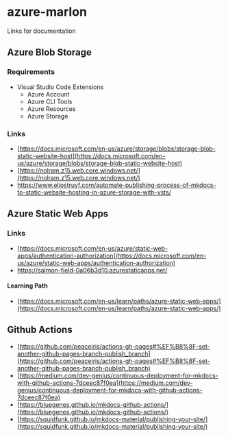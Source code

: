 # azure-marlon
Links for documentation

## Azure Blob Storage

### Requirements
* Visual Studio Code Extensions
  * Azure Account
  * Azure CLI Tools
  * Azure Resources
  * Azure Storage 


### Links
* [https://docs.microsoft.com/en-us/azure/storage/blobs/storage-blob-static-website-host](https://docs.microsoft.com/en-us/azure/storage/blobs/storage-blob-static-website-host)
* [https://nolram.z15.web.core.windows.net/](https://nolram.z15.web.core.windows.net/)
* https://www.eliostruyf.com/automate-publishing-process-of-mkdocs-to-static-website-hosting-in-azure-storage-with-vsts/


## Azure Static Web Apps

### Links
* [https://docs.microsoft.com/en-us/azure/static-web-apps/authentication-authorization](https://docs.microsoft.com/en-us/azure/static-web-apps/authentication-authorization)
* https://salmon-field-0a06b3d10.azurestaticapps.net/

#### Learning Path
* [https://docs.microsoft.com/en-us/learn/paths/azure-static-web-apps/](https://docs.microsoft.com/en-us/learn/paths/azure-static-web-apps/)

## Github Actions
* [https://github.com/peaceiris/actions-gh-pages#%EF%B8%8F-set-another-github-pages-branch-publish_branch](https://github.com/peaceiris/actions-gh-pages#%EF%B8%8F-set-another-github-pages-branch-publish_branch)
* [https://medium.com/dev-genius/continuous-deployment-for-mkdocs-with-github-actions-7dceec87f0ea](https://medium.com/dev-genius/continuous-deployment-for-mkdocs-with-github-actions-7dceec87f0ea)
* [https://bluegenes.github.io/mkdocs-github-actions/](https://bluegenes.github.io/mkdocs-github-actions/)
* [https://squidfunk.github.io/mkdocs-material/publishing-your-site/](https://squidfunk.github.io/mkdocs-material/publishing-your-site/)
